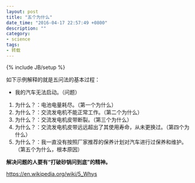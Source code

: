 ```yaml
---
layout: post
title: "五个为什么"
date_time: "2016-04-17 22:57:49 +0800"
description: ""
category:
- science
tags:
- 转载
---
```

{% include JB/setup %}

如下示例解释的就是五问法的基本过程：

* 我的汽车无法启动。（问题）

1. 为什么？：电池电量耗尽。（第一个为什么）
2. 为什么？：交流发电机不能正常工作。（第二个为什么）
3. 为什么？：交流发电机皮带断裂。（第三个为什么）
4. 为什么？：交流发电机皮带远远超出了其使用寿命，从未更换过。（第四个为什么）
5. 为什么？：我一直没有按照厂家推荐的保养计划对汽车进行过保养和维护。（第五个为什么，根本原因）

<b>解决问题的人要有“打破砂锅问到底”的精神。</b>

<https://en.wikipedia.org/wiki/5_Whys>
